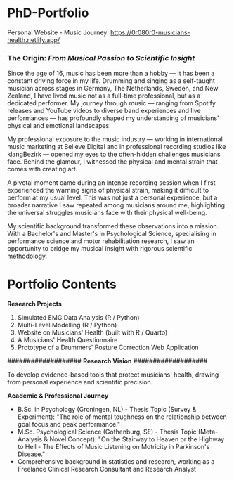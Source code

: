 # PhD-Portfolio

Personal Website - Music Journey: https://0r080r0-musicians-health.netlify.app/

### The Origin: *From Musical Passion to Scientific Insight*

Since the age of 16, music has been more than a hobby — it has been a constant driving force in my life. Drumming and singing as a self-taught musician across stages in Germany, The Netherlands, Sweden, and New Zealand, I have lived music not as a full-time professional, but as a dedicated performer. My journey through music — ranging from Spotify releases and YouTube videos to diverse band experiences and live performances — has profoundly shaped my understanding of musicians' physical and emotional landscapes.

My professional exposure to the music industry — working in international music marketing at Believe Digital and in professional recording studios like klangBezirk
— opened my eyes to the often-hidden challenges musicians face. Behind the glamour, I witnessed the physical and mental strain that comes with creating art.

A pivotal moment came during an intense recording session when I first experienced the warning signs of physical strain, making it difficult to perform at my usual level. This was not just a personal experience, but a broader narrative I saw repeated among musicians around me, highlighting the universal struggles musicians face with their physical well-being.

My scientific background transformed these observations into a mission. With a Bachelor's and Master's in Psychological Science, specialising in performance 
science and motor rehabilitation research, I saw an opportunity to bridge my musical insight with rigorous scientific methodology.

# Portfolio Contents

**Research Projects**
1. Simulated EMG Data Analysis (R / Python)
2. Multi-Level Modelling (R / Python)
3. Website on Musicians' Health (built with R / Quarto)
4. A Musicians' Health Questionnaire
5. Prototype of a Drummers' Posture Correction Web Application

###################
**Research Vision**
###################

To develop evidence-based tools that protect musicians' health, drawing from personal experience and scientific precision.

**Academic & Professional Journey**
* B.Sc. in Psychology (Groningen, NL) - Thesis Topic (Survey & Experiment): "The role of mental toughness on the relationship between goal focus and peak performance."
* M.Sc. Psychological Science (Gothenburg, SE) - Thesis Topic (Meta-Analysis & Novel Concept): "On the Stairway to Heaven or the Highway to Hell - The Effects of Music Listening on Motricity in Parkinson's Disease."
* Comprehensive background in statistics and research, working as a Freelance Clinical Research Consultant and Research Analyst
